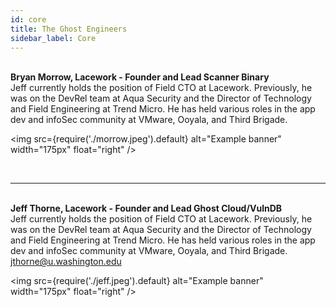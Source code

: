 ```yaml
---
id: core
title: The Ghost Engineers
sidebar_label: Core
---
```

<br/>

<div>
<div style={{"display": "inline-block", "width": "550px", "verticalAlign":"top", "marginTop":"20px", "marginRight":"30px"}}><b>Bryan Morrow, Lacework - Founder and Lead Scanner Binary</b><br/>
Jeff currently holds the position of Field CTO at Lacework. Previously, he was on the DevRel team at Aqua Security and the Director of Technology and Field Engineering at Trend Micro. He has held various roles in the app dev and infoSec community at VMware, Ooyala, and Third Brigade.
</div>

<img
  src={require('./morrow.jpeg').default}
  alt="Example banner"
  width="175px"
  float="right"
/>
</div>
<br/>
<hr style={{"backgroundColor": "#ddd", "height":"1px", "border":"0", "width":"760px"}}/>
<br/>
<div>
<div style={{"display": "inline-block", "width": "550px", "verticalAlign":"top", "marginTop":"18px", "marginRight":"30px"}}><b>Jeff Thorne, Lacework - Founder and Lead Ghost Cloud/VulnDB</b><br/>
Jeff currently holds the position of Field CTO at Lacework. Previously, he was on the DevRel team at Aqua Security and the Director of Technology and Field Engineering at Trend Micro. He has held various roles in the app dev and infoSec community at VMware, Ooyala, and Third Brigade.<br/>
<a href="mailto:jthorne@u.washington.edu">jthorne@u.washington.edu</a>
</div>

<img
  src={require('./jeff.jpeg').default}
  alt="Example banner"
  width="175px"
  float="right"
/>
</div>


